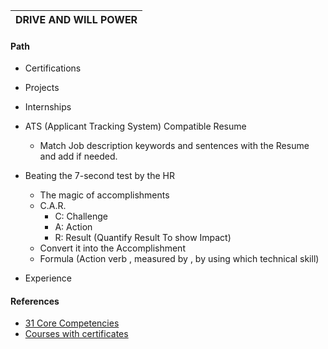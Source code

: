 
| DRIVE AND WILL POWER |
|----------------------|


#### Path
- Certifications
- Projects
- Internships

- ATS (Applicant Tracking System) Compatible Resume
  - Match Job description keywords and sentences with the Resume and add if needed.  
- Beating the 7-second test by the HR
  - The magic of accomplishments
  - C.A.R. 
    - C: Challenge
    - A: Action
    - R: Result (Quantify Result To show Impact)
  - Convert it into the Accomplishment
  - Formula (Action verb , measured by , by using which technical skill)  
  
- Experience

#### References
- [31 Core Competencies](https://workforce.com/news/31-core-competencies-explained)
- [Courses with certificates](classcentral.com/subjects/)

